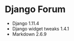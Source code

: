 # Django Forum <br />
  - Django 1.11.4 <br />
  - Django widget tweaks 1.4.1 <br />
  - Markdown 2.6.9
